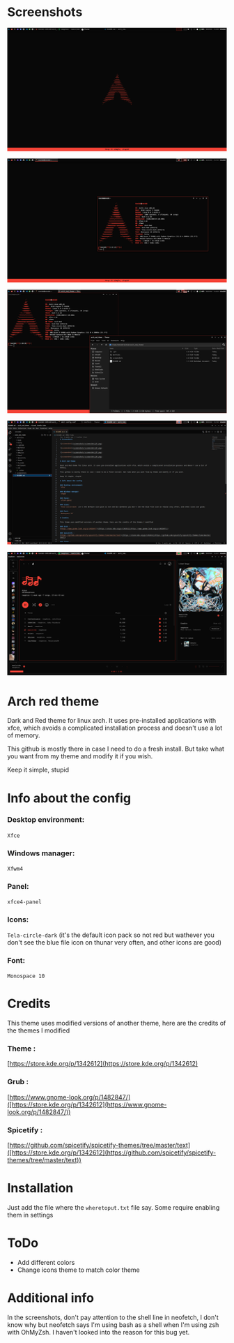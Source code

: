# Screenshots

![screenshot](screenshots/screenshot_01.png)

![screenshot](screenshots/screenshot_02.png)

![screenshot](screenshots/screenshot_03.png)

![screenshot](screenshots/screenshot_04.png)

![screenshot](screenshots/screenshot_05.png)

# Arch red theme

Dark and Red theme for linux arch. It uses pre-installed applications with xfce, which avoids a complicated installation process and doesn't use a lot of memory.

This github is mostly there in case I need to do a fresh install. But take what you want from my theme and modify it if you wish.

Keep it simple, stupid

# Info about the config

### Desktop environment:
`Xfce`

### Windows manager:
`Xfwm4`

### Panel:
`xfce4-panel`

### Icons:
`Tela-circle-dark` (it's the default icon pack so not red but wathever you don't see the blue file icon on thunar very often, and other icons are good)

### Font:
`Monospace 10`

# Credits

This theme uses modified versions of another theme, here are the credits of the themes I modified

### Theme :
[https://store.kde.org/p/1342612](https://store.kde.org/p/1342612)

### Grub :
[https://www.gnome-look.org/p/1482847/]([https://store.kde.org/p/1342612](https://www.gnome-look.org/p/1482847/))

### Spicetify :
[https://github.com/spicetify/spicetify-themes/tree/master/text]([https://store.kde.org/p/1342612](https://github.com/spicetify/spicetify-themes/tree/master/text))

# Installation

Just add the file where the `wheretoput.txt` file say. Some require enabling them in settings

# ToDo

* Add different colors
* Change icons theme to match color theme

# Additional info

In the screenshots, don't pay attention to the shell line in neofetch, I don't know why but neofetch says I'm using bash as a shell when I'm using zsh with OhMyZsh. I haven't looked into the reason for this bug yet.